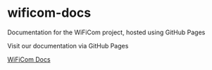 # wificom-docs
Documentation for the WiFiCom project, hosted using GitHub Pages

Visit our documentation via GitHub Pages

[WiFiCom Docs](https://mechawrench.github.io/wificom-docs/)
